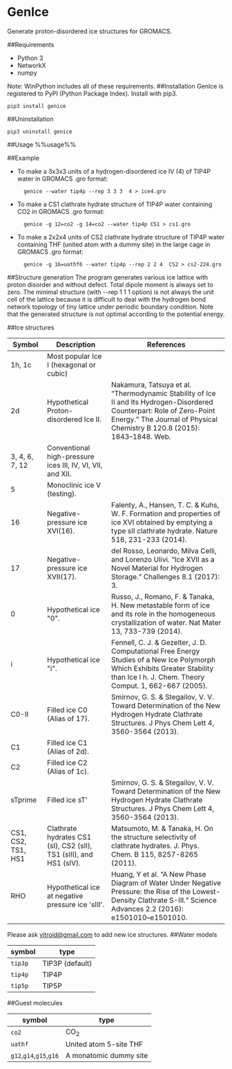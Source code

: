 # GenIce
Generate proton-disordered ice structures for GROMACS.

##Requirements

* Python 3
* NetworkX
* numpy

Note: WinPython includes all of these requirements.
##Installation
GenIce is registered to PyPI (Python Package Index). 
Install with pip3.

    pip3 install genice

##Uninstallation

    pip3 uninstall genice
    
##Usage
%%usage%%

##Example

* To make a 3x3x3 units of a hydrogen-disordered ice IV (4) of TIP4P water in GROMACS
.gro format:

        genice --water tip4p --rep 3 3 3  4 > ice4.gro

* To make a CS1 clathrate hydrate structure of TIP4P water containing CO2 in GROMACS
.gro format:

        genice -g 12=co2 -g 14=co2 --water tip4p CS1 > cs1.gro

* To make a 2x2x4 units of CS2 clathrate hydrate structure of TIP4P water containing
THF (united atom with a dummy site) in the large cage in GROMACS
.gro format:

        genice -g 16=uathf6 --water tip4p --rep 2 2 4  CS2 > cs2-224.gro

##Structure generation
The program generates various ice lattice with proton disorder and
without defect.  Total dipole moment is always set to zero.  The
minimal structure (with --rep 1 1 1 option) is not always the unit
cell of the lattice because it is difficult to deal with the hydrogen
bond network topology of tiny lattice under periodic boundary
condition.  Note that the generated structure is not optimal according
to the potential energy.

##Ice structures

Symbol | Description| References
-------|------------|----------
1h, 1c | Most popular Ice I (hexagonal or cubic)|
2d     | Hypothetical Proton-disordered Ice II. |Nakamura, Tatsuya et al. “Thermodynamic Stability of Ice II and Its Hydrogen-Disordered Counterpart: Role of Zero-Point Energy.” The Journal of Physical Chemistry B 120.8 (2015): 1843–1848. Web.
3, 4, 6, 7, 12 | Conventional high-pressure ices III, IV,  VI, VII, and XII.|
5      | Monoclinic ice V (testing).|
16     | Negative-pressure ice XVI(16).  |Falenty, A., Hansen, T. C. & Kuhs, W. F. Formation and properties of ice XVI obtained by emptying a type sII clathrate hydrate. Nature 516, 231-233 (2014).
17     | Negative-pressure ice XVII(17).  |del Rosso, Leonardo, Milva Celli, and Lorenzo Ulivi. “Ice XVII as a Novel Material for Hydrogen Storage.” Challenges 8.1 (2017): 3.
0      | Hypothetical ice "0".  |Russo, J., Romano, F. & Tanaka, H. New metastable form of ice and its role in the homogeneous crystallization of water. Nat Mater 13, 733-739 (2014).
i      | Hypothetical ice "i".  |Fennell, C. J. & Gezelter, J. D. Computational Free Energy Studies of a New Ice Polymorph Which Exhibits Greater Stability than Ice I h. J. Chem. Theory Comput. 1, 662-667 (2005).
C0-II  | Filled ice C0 (Alias of 17). |Smirnov, G. S. & Stegailov, V. V. Toward Determination of the New Hydrogen Hydrate Clathrate Structures. J Phys Chem Lett 4, 3560-3564 (2013).
C1     | Filled ice C1 (Alias of 2d).
C2     | Filled ice C2 (Alias of 1c).
sTprime | Filled ice sT' |Smirnov, G. S. & Stegailov, V. V. Toward Determination of the New Hydrogen Hydrate Clathrate Structures. J Phys Chem Lett 4, 3560-3564 (2013).
CS1, CS2, TS1, HS1 | Clathrate hydrates CS1 (sI), CS2 (sII), TS1 (sIII), and HS1 (sIV).  |Matsumoto, M. & Tanaka, H. On the structure selectivity of clathrate hydrates. J. Phys. Chem. B 115, 8257-8265 (2011).
RHO    | Hypothetical ice at negative pressure ice 'sIII'. |Huang, Y et al. “A New Phase Diagram of Water Under Negative Pressure: the Rise of the Lowest-Density Clathrate S-III.” Science Advances 2.2 (2016): e1501010–e1501010.

Please ask [vitroid@gmail.com](mailto:vitroid@gmail.com) to add new ice structures.
##Water models

symbol   | type
---------|--------
`tip3p`  | TIP3P (default)
`tip4p`  | TIP4P
`tip5p`  | TIP5P

##Guest molecules

symbol | type 
-------|---------
`co2`    | CO<sub>2</sub>
`uathf`  | United atom 5-site THF  
`g12`,`g14`,`g15`,`g16` | A monatomic dummy site

